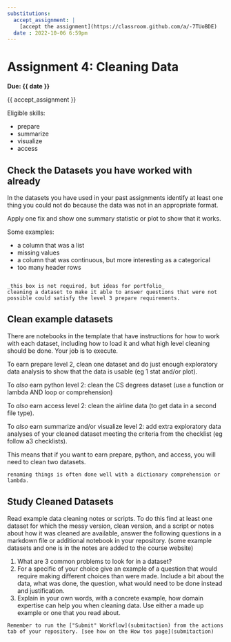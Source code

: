 ```yaml
---
substitutions:
  accept_assignment: |
    [accept the assignment](https://classroom.github.com/a/-7TUoBDE)
  date : 2022-10-06 6:59pm
---
```

# Assignment 4: Cleaning Data

__Due: {{ date }}__

{{ accept_assignment }}

Eligible skills:
- prepare
- summarize
- visualize
- access


## Check the Datasets you have worked with already

In the datasets you have used in your past assignments identify at least one
thing you could not do because the data was not in an appropriate format.

Apply one fix and show one summary statistic or plot to show that it works.


Some examples:
- a column that was a list
- missing values
- a column that was continuous, but more interesting as a categorical
- too many header rows

```{admonition} Think Ahead

_this box is not required, but ideas for portfolio_
cleaning a dataset to make it able to answer questions that were not possible could satisfy the level 3 prepare requirements.
```


## Clean example datasets

There are notebooks in the template that have instructions for how to work with each dataset, including how to load it and what high level cleaning should be done.  Your job is to execute.

To earn prepare level 2, clean one dataset and do just enough exploratory data analysis to show that the data is usable (eg 1 stat and/or plot).

To *also* earn python level 2: clean the CS degrees dataset (use a function or lambda AND loop or comprehension)

To *also* earn access level 2: clean the airline data (to get data in a second file type).

To *also* earn summarize and/or visualize level 2: add extra exploratory data analyses of your cleaned dataset meeting the criteria from the checklist (eg follow a3 checklists).


This means that if you want to earn prepare, python, and access, you will need to clean two datasets.

```{hint}
renaming things is often done well with a dictionary comprehension or lambda.
```

## Study Cleaned Datasets

Read example data cleaning notes or scripts. To do this find at least one dataset for which the messy version, clean version, and a script or notes about how it was cleaned are available, answer the following questions in a markdown file or additional notebook in your repository. (some example datasets and one is in the notes are added to the course website)

1. What are 3 common problems to look for in a dataset?
1. For a specific of your choice give an example of a question that would require making different choices than were made. Include a bit about the data, what was done, the question, what would need to be done instead and justification.
1. Explain in your own words, with a concrete example, how domain expertise can help you when cleaning data. Use either a made up example or one that you read about.


```{important}
Remember to run the ["Submit" Workflow](submitaction) from the actions tab of your repository. [see how on the How tos page](submitaction)
```
